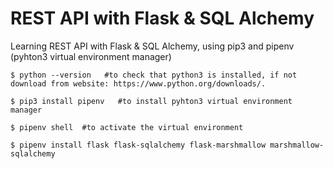 # REST API with Flask & SQL Alchemy

Learning REST API with Flask & SQL Alchemy, using pip3 and pipenv (pyhton3 virtual environment manager)

```
$ python --version   #to check that python3 is installed, if not download from website: https://www.python.org/downloads/.

$ pip3 install pipenv   #to install pyhton3 virtual environment manager

$ pipenv shell  #to activate the virtual environment

$ pipenv install flask flask-sqlalchemy flask-marshmallow marshmallow-sqlalchemy
```
